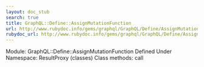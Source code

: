 ```yaml
---
layout: doc_stub
search: true
title: GraphQL::Define::AssignMutationFunction
url: http://www.rubydoc.info/gems/graphql/GraphQL/Define/AssignMutationFunction
rubydoc_url: http://www.rubydoc.info/gems/graphql/GraphQL/Define/AssignMutationFunction
---
```


Module: GraphQL::Define::AssignMutationFunction
Defined Under Namespace:
ResultProxy (classes)
Class methods:
call

